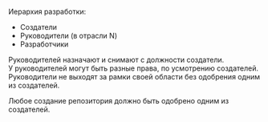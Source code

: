 Иерархия разработки:
* Создатели
* Руководители (в отрасли N)
* Разработчики

Руководителей назначают и снимают с должности создатели. \
У руководителей могут быть разные права, по усмотрению создателей. \
Руководители не выходят за рамки своей области без одобрения одним из создателей.

Любое создание репозитория должно быть одобрено одним из создателей.
